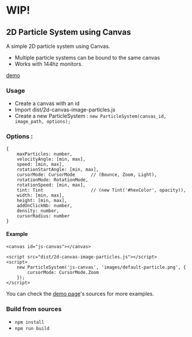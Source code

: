 # WIP!

## 2D Particle System using Canvas

A simple 2D particle system using Canvas.

- Multiple particle systems can be bound to the same canvas
- Works with 144hz monitors.


[demo](https://arkounay.github.io/2D-Canvas-Image-Particles/)

### Usage
- Create a canvas with an id 
- Import dist/2d-canvas-image-particles.js
- Create a new ParticleSystem : `new ParticleSystem(canvas_id, image_path, options);`

### Options :
    {
        maxParticles: number,
        velocityAngle: [min, max],
        speed: [min, max],
        rotationStartAngle: [min, max],
        cursorMode: CursorMode      // (Bounce, Zoom, Light),
        rotationMode: RotationMode,
        rotationSpeed: [min, max],
        tint: Tint                  // (new Tint('#hexColor', opacity)),
        width: [min, max],
        height: [min, max],
        addOnClickNb: number,
        density: number,
        cursorRadius: number
    }

#### Example
    <canvas id="js-canvas"></canvas>
    
    <script src="dist/2d-canvas-image-particles.js"></script>
    <script>
        new ParticleSystem('js-canvas', 'images/default-particle.png', {
            cursorMode: CursorMode.Zoom
        });
    </script>
    
You can check the [demo page](https://arkounay.github.io/2D-Canvas-Image-Particles/)'s sources for more examples.
    
### Build from sources
- `npm install`
- `npm run build`
